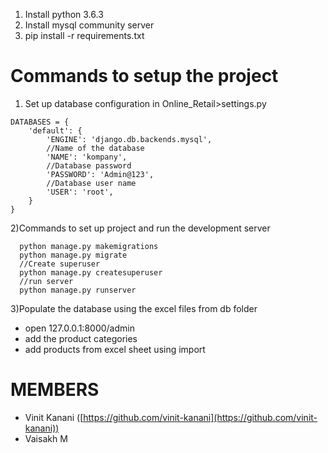 1) Install python 3.6.3
2) Install mysql community server
3) pip install -r requirements.txt


# Commands to setup the project
1) Set up database configuration in Online_Retail>settings.py
```
DATABASES = {
    'default': {
        'ENGINE': 'django.db.backends.mysql',
        //Name of the database
        'NAME': 'kompany',
        //Database password
        'PASSWORD': 'Admin@123',
        //Database user name
        'USER': 'root',
    }
}
```

2)Commands to set up project and run the development server
```
  python manage.py makemigrations
  python manage.py migrate
  //Create superuser
  python manage.py createsuperuser
  //run server
  python manage.py runserver
 ```
3)Populate the database using the excel files from db folder
  - open 127.0.0.1:8000/admin
  - add the product categories
  - add products from excel sheet using import
  

# MEMBERS
- Vinit Kanani ([https://github.com/vinit-kanani](https://github.com/vinit-kanani))
- Vaisakh M
